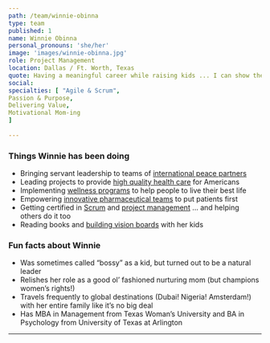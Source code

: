 ```yaml
---
path: /team/winnie-obinna
type: team
published: 1
name: Winnie Obinna
personal_pronouns: 'she/her'
image: 'images/winnie-obinna.jpg'
role: Project Management
location: Dallas / Ft. Worth, Texas
quote: Having a meaningful career while raising kids ... I can show them how to be valuable to their world.
social: 
specialties: [ "Agile & Scrum",
Passion & Purpose,
Delivering Value,
Motivational Mom-ing
]
  
---
```


### Things Winnie has been doing
* Bringing servant leadership to teams of [international peace partners](https://civicactions.com/case-study/globalnet)
* Leading projects to provide [high quality health care](https://www.bcbs.com/about-us) for Americans
* Implementing [wellness programs](https://cvshealth.com/) to help people to live their best life
* Empowering [innovative pharmaceutical teams](http://www.alixarx.com/why-we-are-different/) to put patients first
* Getting certified in [Scrum](https://www.scrumstudy.com/) and [project management](https://www.pmi.org/) … and helping others do it too
* Reading books and [building vision boards](https://drive.google.com/a/civicactions.com/file/d/1LIOl2ymXMo6VaXljGU-XNIQ-vSN5dBQB/view?usp=sharing) with her kids

### Fun facts about Winnie
* Was sometimes called “bossy” as a kid, but turned out to be a natural leader
* Relishes her role as a good ol’ fashioned nurturing mom (but champions women’s rights!)
* Travels frequently to global destinations (Dubai! Nigeria! Amsterdam!) with her entire family like it’s no big deal 
* Has MBA in Management from Texas Woman’s University and BA in Psychology from University of Texas at Arlington

-----------------------------------
